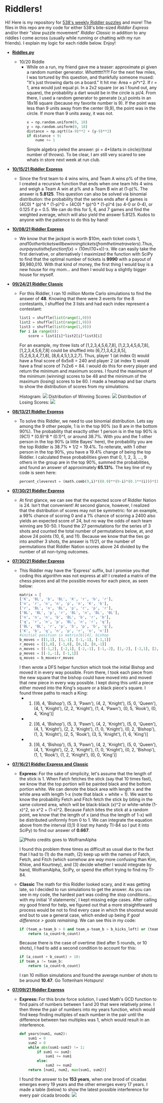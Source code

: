 # Riddlers!

Hi! Here is my repository for [538's weekly Riddler puzzles](https://fivethirtyeight.com/tag/the-riddler/) and more! The files in this repo are my code for either 538's bite-sized *Riddler Express* and/or their "slow puzzle movement" *Riddler Classic* in addition to any riddles I come across (usually while running or chatting with my run friends). I explain my logic for each riddle below. Enjoy!

* **[Riddles.py](Riddles.py)**
    * 10/20 Riddle
        * While on a run, my friend gave me a teaser: approximate pi given a random number generator. *Whatttttt?!?!* For the next few miles, I was tortured by this question, and thankfully someone mused: "It's just throwing darts on a board." It hit me: Area = pi*r^2. If r = 1, area would just equal pi. In a 2x2 square (or as I found out, any square), the probability a dart would be in the circle is pi/4.
        From there, I used a random generator to generate (x,y) points in an 18x18 square (because my favorite number is 9). If the point was less than 9 units away from the center (9,9), the point was in the circle. If more than 9 units away, it was not. 
            ```python
            x = np.random.uniform(0, 18)
            y = np.random.uniform(0, 18)
            distance = np.sqrt((x-9)**2 + (y-9)**2)
            if distance < 9:
                nume += 1
            ```
            Simple algebra yieled the answer: pi = 4*(darts in circle)/(total number of throws).
            To be clear, I am still very scared to see whats in store next week at run club.

* **[10/15/21 Riddler Express](https://fivethirtyeight.com/features/can-you-hit-these-riddles-out-of-the-park/)**
    * Since the first team to 4 wins wins, and Team A wins p% of the time, I created a recursive function that ends when one team hits 4 wins and weigh a Team A win at p% and a Team B win at (1-p)%. The answer is **5.8125**.
    This question can also be solved via binomial distribution: the probability that the series ends after 4 games is (4C0) * (p)^4 * (1-p)^0 + (4C0) * (p)^0 * (1-p)^4 (so 4-0 or 0-4), or 0.125 if p = 0.5. We can do this for 5, 6, and 7 games and find the weighted average, which will also yield the answer 5.8125. Kudos to anyone with the patience to do this by hand!

* **[10/08/21 Riddler Express](https://fivethirtyeight.com/features/can-you-evade-your-evil-twin/)**
    * We know that the jackpot is worth $10m, each ticket costs $1, and 10 other tickets will be winning tickets (from the time travelers). Thus, our payout is the function f(x) = ($10m/(10+x))-x. We can easily take the first derivative, or alternatively I maximized the function with SciPy to find that the optimal number of tickets is **9990** with a payout of $9,980,010. With that kind of money, the first thing I would buy is a new house for my mom... and then I would buy a slightly bigger house for myself.

* **[09/24/21 Riddler Classic](https://fivethirtyeight.com/features/can-you-climb-your-way-to-victory/)**
    * For this Riddler, I ran 10 million Monte Carlo simulations to find the answer of **48**. Knowing that there were 3 events for the 8 contestants, I shuffled the 3 lists and had each index represent a contestant:
        ```python
        list1 = shuffle(list(range(1,9)))
        list2 = shuffle(list(range(1,9)))
        list3 = shuffle(list(range(1,9)))
        for i in range(8):
            score = list1[i]*list2[i]*list3[i]
        ```
        For an example, my three lists of [1,2,3,4,5,6,7,8], [1,2,3,4,5,6,7,8], [1,2,3,4,5,6,7,8] could be shuffled into  [6,7,1,3,4,2,8,5], [5,2,6,3,4,7,1,8], [8,6,4,5,1,3,2,7]. Thus, player 1 (at index 0) would have a final score of 6x5x8 = 240 and player 2 (at index 1) would have a final score of 7x2x6 = 84. I would do this for every player and return the minimum and maximum scores. I found the maximum of the minimum (winning) scores to be 48 and the minimum of the maximum (losing) scores to be 60.
        I made a heatmap and bar charts to show the distribution of scores from my simulations.
        
        Histogram:
        ![](Vizes/0924/0924heatmap.png)
        Distribution of Winning Scores:
        ![](Vizes/0924/0924winscorebarh.png)
        Distribution of Losing Scores:
        ![](Vizes/0924/0924losescorebarh.png)

* **[08/13/21 Riddler Express](https://fivethirtyeight.com/features/are-you-clever-enough/)**
    * To solve this Riddler, we need to use binomial distribution. 
    Lets say among the 9 other people, 1 is in the top 90% (so 8 are in the bottom 90%). The probability that exactly other 1 person is in the top 90% is (9C1) * (0.9)^8 * (0.1)^1, or around 38.7%. With you and the 1 other person in the top 90% (a little Bayes' here), the probability you are the top Riddler is 38.7% * 1/2 = 19.4%. To reiterate, with 1 other person in the top 90%, you have a 19.4% change of being the top Riddler. I calculated these probabilities given that 0, 1, 2, 3, ..., 9 others in the group are in the top 90%, summed the probabilities, and found an answer of approximately **65.13%**. The key line of my code is seen here:
        ```python
        percent_cleverest = (math.comb(9,i)*((0.9)**(9-i)*(0.1**(i)))*(1/(1+i)))
        ```

* **[07/30/21 Riddler Express](https://fivethirtyeight.com/features/will-riddler-nation-win-gold-in-archery/)**
    * At first glance, we can see that the expected score of Riddler Nation is 24. Isn't that convenient! At second glance, however, I realized that the distribution of scores may not be symmetric: for an example, a 99% chance of scoring 0 and a 1% chance of scoring a 2400 also yields an expected score of 24, but no way the odds of each team winning are 50-50.
    I found the 27 permutations for the series of 3 shots and counted the total number of permutations below, at, and above 24 points (10, 6, and 11). Because we know that the ties go into another 3 shots, the answer is 11/21, or the number of permutations that Riddler Nation scores above 24 divided by the number of all non-tying outcomes.

* **[07/30/21 Riddler Express](https://fivethirtyeight.com/features/can-you-hop-across-the-chessboard/)**
    * This Riddler may have the 'Express' suffix, but I promise you that coding this algorithm was not express at all!
    I created a matrix of the chess pieces and all the possible moves for each piece, as seen below:
        ```python
        matrix = [
        ['K', 'BL', 'b', 'BL', 'K', 'r', 'b', 'r'],
        ['n', 'r', 'n', 'n', 'p', 'n', 'K', 'b'],
        ['r', 'BL', 'n', 'BL', 'p', 'r', 'p', 'r'],
        ['BL', 'BL', 'p', 'r', 'BL', 'n', 'BL', 'BL'],
        ['n', 'n', 'n', 'b', 'BL', 'b', 'r', 'b'],
        ['q', 'r', 'n', 'p', 'BL', 'n', 'r', 'q'],
        ['BL', 'BL', 'r', 'p', 'b', 'p', 'b', 'q'],
        ['K', 'b', 'q', 'n', 'p', 'r', 'n', 'n']]
        #initial position is matrix[6][4], bishop
        b_moves = [[1,1], [1,-1], [-1,-1], [-1,1]]
        r_moves = [[1,0], [-1,0], [0,1], [0,-1]]
        n_moves = [[-1,2], [-2,1], [-2,-1], [-1,-2], [1,-2], [-2,1], [2,1], [1,2]]
        p_moves = [[-1,-1], [-1,1]]
        q_moves = b_moves+r_moves
        ```
        I then wrote a DFS helper function which took the initial Bishop and moved it in every way possible. From there, I took each piece from the new square that the bishop could have moved into and moved that new piece in every way possible. I kept doing this until a piece either moved into the King's square or a black piece's square. I found three paths to reach a King:
        * 1. [(6, 4, 'Bishop'), (5, 3, 'Pawn'), (4, 2, 'Knight'), (5, 0, 'Queen'), (4, 1, 'Knight'), (2, 2, 'Knight'), (1, 4, 'Pawn'), (0, 5, 'Rook'), (0, 4, 'King')]
        * 2. [(6, 4, 'Bishop'), (5, 3, 'Pawn'), (4, 2, 'Knight'), (5, 0, 'Queen'), (4, 1, 'Knight'), (2, 2, 'Knight'), (1, 0, 'Knight'), (0, 2, 'Bishop'), (1, 3, 'Knight'), (2, 5, 'Rook'), (3, 5, 'Knight'), (1, 6, 'King')]
        * 3. [(6, 4, 'Bishop'), (5, 3, 'Pawn'), (4, 2, 'Knight'), (5, 0, 'Queen'), (4, 1, 'Knight'), (2, 2, 'Knight'), (1, 0, 'Knight'), (0, 2, 'Bishop'), (1, 1, 'Rook'), (1, 2, 'Knight'), (0, 0, 'King')]


* **[07/16/21 Riddler Express and Classic](https://fivethirtyeight.com/features/can-you-win-the-penalty-shootout/)**
    * **Express:**
    For the sake of simplicity, let's assume that the length of the stick is 1. When Fatch fetches the stick (say that 10 times fast), we know that the top portion will be painted black and the bottom portion white. We can denote the black area with length x and the white area with length 1-x (note that black + white = 1).
    We want to know the probability Fetch and Fitch fetch the stick by biting in the same colored area, which will be black-black (x)^2 or white-white (1-x)^2, so x^2 + (1-x)^2. Because Fatch bites the stick at a random point, we know that the length of x (and thus the length of 1-x) will be distributed uniformly from 0 to 1. We can integrate the equation above from the interval (0,1) (I lost my handy TI-84 so I put it into SciPy) to find our answer of **0.667**.
    
    	![](Vizes/0716expressintegral.png "Photo credits goes to WolframAlpha")
    
    	I found this problem three times as difficult as usual due to the fact that I had to (1) do the math, (2) keep up with the names of Fatch, Fetch, and Fitch         (which somehow are *way* more confusing than Kim, Khloe, and Kourtney), and (3) decide whether I would integrate by hand, WolframAlpha, SciPy, or spend the         effort trying to find my TI-84.
    * **Classic**
    The math for this Riddler looked scary, and it was getting late, so I decided to run simulations to get the answer. As you can see in my code, the hardest part was coding the stop conditions... with my initial 'if statements', I kept missing edge cases. After calling my good friend for help, we figured out that a more straightfoward process would be not to find every case in which the shootout would end but to use a general case, which ended up being if *goal difference > goals remaining*. We can see this in my code:
        ```python
        if (team_a-team_b > 0 and team_a-team_b > b_kicks_left) or (team_a-team_b < 0 and team_b-team_a > a_kicks_left):
            return (a_count+b_count)
        ```
        Because there is the case of overtime (tied after 5 rounds, or 10 shots), I had to add a second condition to account for this:
        ```python
        if (a_count + b_count) > 10:
        if team_a != team_b:
            return (a_count+b_count)
        ```
        I ran 10 million simulations and found the average number of shots to be around **10.47**. Go Tottenham Hotspurs!

* **[07/09/21 Riddler Express](https://fivethirtyeight.com/features/can-you-solve-this-astronomical-enigma/)**
    * **Express:**
    For this brute force solution, I used Math's GCD function to find pairs of numbers between 1 and 20 that were relatively prime. I then threw the pair of numbers into my years function, which would find keep finding multiples of each number in the pair until the difference between two multiples was 1, which would result in an interference.
        ```python
        def years(num1, num2):
            sum1 = 0
            sum2 = 0
            while abs(sum1-sum2) != 1:
                if sum1 <= sum2:
                    sum1 += num1
                else:
                    sum2 += num2
            return [num1, num2, max(sum1, sum2)]
        ```
        I found the answer to be **153 years**, when one brood of cicadas emerges every 19 years and the other emerges every 17 years. I made a table (below) to show the latest possible interference for every pair cicada broods:
        ![](Vizes/0709scatter.png)

